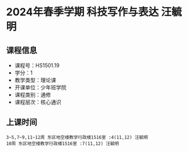 # 2024年春季学期 科技写作与表达 汪毓明






## 课程信息

- 课程号：HS1501.19
- 学分：1
- 教学类型：理论课
- 开课单位：少年班学院
- 课程类别：通修
- 课程层次：核心通识

## 上课时间

```
3~5,7~9,11~12周 东区地空楼教学行政楼1516室 :4(11,12) 汪毓明
10周 东区地空楼教学行政楼1516室 :7(11,12) 汪毓明
```

